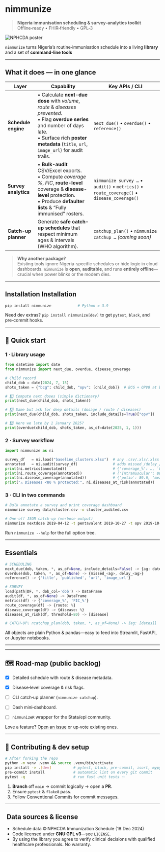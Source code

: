 # nimmunize

> **Nigeria immunisation scheduling & survey‑analytics toolkit**
> Offline‑ready • FHIR‑friendly • GPL‑3

![NPHCDA poster](https://pbs.twimg.com/media/GfEsdOzXAAEVi69?format=jpg\&name=large)

`nimmunize` turns Nigeria’s routine‑immunisation schedule into a living **library** and a set of **command‑line tools** 

---

## What it does — in one glance

| Layer                                     | Capability                                                                                                                                                                                                               | Key APIs / CLI                                                                             |
| ----------------------------------------- | ------------------------------------------------------------------------------------------------------------------------------------------------------------------------------------------------------------------------ | ------------------------------------------------------------------------------------------ |
| **Schedule engine**                       | • Calculate **next-due dose** with *volume*, *route* & *diseases prevented*.<br>• Flag **overdue series** and number of days late.<br>• Surface rich **poster metadata** (`title`, `url`, `image_url`) for audit trails. | `next_due()` • `overdue()` • `reference()`                                                 |
| **Survey analytics**                      | • **Bulk-audit** CSV/Excel exports.<br>• Compute *coverage %*, *FIC*, **route-level** coverage & **disease-level** protection.<br>• Produce **defaulter lists** & “Fully immunised” rosters.                             | `nimmunize survey …` • `audit()` • `metrics()` • `route_coverage()` • `disease_coverage()` |
| **Catch-up planner**                      | Generate **safe catch-up schedules** that respect minimum ages & intervals (WHO algorithm).                                                                                                                              | `catchup_plan()` • `nimmunize catchup …` *(coming soon)*                                   |


> **Why another package?**  
> Existing tools ignore Nigeria-specific schedules or hide logic in cloud dashboards. `nimmunize` is **open**, **auditable**, and runs **entirely offline**—crucial when power blinks or the modem dies.

---




## Installation Installation

```bash
pip install nimmunize            # Python ≥ 3.9
```


Need dev extras? `pip install nimmunize[dev]` to get `pytest`, `black`, and pre‑commit hooks.

---

## 🚀 Quick start

### 1 · Library usage

```python
from datetime import date
from nimmunize import next_due, overdue, disease_coverage

# Child record
child_dob = date(2024, 7, 15)
shots_taken = {"bcg": child_dob, "opv": [child_dob]}  # BCG + OPV0 at birth

# 1️⃣ Compute next doses (simple dictionary)
print(next_due(child_dob, shots_taken))

# 2️⃣ Same but ask for deep details (dosage / route / diseases)
print(next_due(child_dob, shots_taken, include_details=True)["opv"])

# 3️⃣ Were we late by 1 January 2025?
print(overdue(child_dob, shots_taken, as_of=date(2025, 1, 1)))
```

### 2 · Survey workflow

```python
import nimmunize as ni

survey_df   = ni.load("baseline_clusters.xlsx")  # any .csv/.xls/.xlsx or DataFrame
annotated   = ni.audit(survey_df)                # adds missed_/delay_/next_due_ cols
print(ni.metrics(annotated))                     # {'coverage_%': …, 'FIC_%': …}
print(ni.route_coverage(annotated))              # {'Intramuscular': 88.4, 'Oral': 91.2, …}
print(ni.disease_coverage(annotated))            # {'polio': 89.6, 'measles': 82.3, …}
print("⚠️ Diseases <80 % protected:", ni.diseases_at_risk(annotated))
```

### 3 · CLI in two commands

```bash
# Bulk annotate a survey and print coverage dashboard
nimmunize survey data/cluster.csv -o cluster_audited.csv

# One‑off JSON catch‑up (verbose output)
nimmunize nextdose 2019-04-12 -t pentavalent 2019-10-27 -t opv 2019-10-27 --as-of 2025-05-01 --details
```

Run `nimmunize --help` for the full option tree.

---

## Essentials

```python
# SCHEDULING
next_due(dob, taken, *, as_of=None, include_details=False) -> {ag: date|dict}
overdue(dob, taken, *, as_of=None) -> {missed_<ag>, delay_<ag>}
reference() -> {'title', 'published', 'url', 'image_url'}

# SURVEY
load(path|DF, *, dob_col='dob') -> DataFrame
audit(df, *, as_of=None) -> DataFrame
metrics(df) -> {'coverage_%', 'FIC_%'}
route_coverage(df) -> {route: %}
disease_coverage(df) -> {disease: %}
diseases_at_risk(df, threshold=80) -> [disease]

# CATCH‑UP\ ncatchup_plan(dob, taken, *, as_of=None) -> {ag: [dates]}
```

All objects are plain Python & pandas—easy to feed into Streamlit, FastAPI, or Jupyter notebooks.

---


---

## 🗺️ Road‑map (public backlog)

* [x] Detailed schedule with route & disease metadata.
* [x] Disease‑level coverage & risk flags.
* [ ] CLI catch‑up planner (`nimmunize catchup`).
* [ ] Dash mini‑dashboard.
* [ ] `nimmunizeR` wrapper for the Stata/epi community.


Love a feature? [Open an issue](https://github.com/yourusername/nimmunize/issues) or up‑vote existing ones.

---

## 🧪 Contributing & dev setup

```bash
# After forking the repo
python -m venv .venv && source .venv/bin/activate
pip install -e .[dev]          # pytest, black, pre‑commit, isort, mypy
pre-commit install             # automatic lint on every git commit
pytest -q                      # run fast unit tests ✨
```

1. **Branch** off `main` → commit logically → open a **PR**.
2. Ensure `pytest` & `flake8` pass.
3. Follow [Conventional Commits](https://www.conventionalcommits.org/) for commit messages.

---

##  Data sources & license

* Schedule data © NPHCDA Immunization Schedule (18 Dec 2024)
* Code licensed under **GNU GPL v3**—see `LICENSE`.
* By using the library you agree to verify clinical decisions with qualified healthcare professionals. No warranty.
